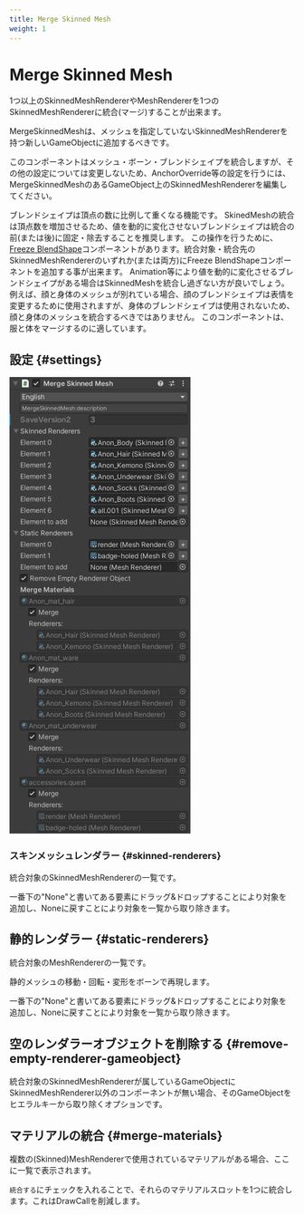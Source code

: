 ```yaml
---
title: Merge Skinned Mesh
weight: 1
---
```


# Merge Skinned Mesh

1つ以上のSkinnedMeshRendererやMeshRendererを1つのSkinnedMeshRendererに統合(マージ)することが出来ます。

MergeSkinnedMeshは、メッシュを指定していないSkinnedMeshRendererを持つ新しいGameObjectに追加するべきです。

このコンポーネントはメッシュ・ボーン・ブレンドシェイプを統合しますが、その他の設定については変更しないため、AnchorOverride等の設定を行うには、MergeSkinnedMeshのあるGameObject上のSkinnedMeshRendererを編集してください。

ブレンドシェイプは頂点の数に比例して重くなる機能です。
SkinedMeshの統合は頂点数を増加させるため、値を動的に変化させないブレンドシェイプは統合の前(または後)に固定・除去することを推奨します。
この操作を行うために、[Freeze BlendShape](../freeze-blendshape)コンポーネントがあります。統合対象・統合先のSkinnedMeshRendererのいずれか(または両方)にFreeze BlendShapeコンポーネントを追加する事が出来ます。
Animation等により値を動的に変化させるブレンドシェイプがある場合はSkinnedMeshを統合し過ぎない方が良いでしょう。
例えば、顔と身体のメッシュが別れている場合、顔のブレンドシェイプは表情を変更するために使用されますが、身体のブレンドシェイプは使用されないため、顔と身体のメッシュを統合するべきではありません。
このコンポーネントは、服と体をマージするのに適しています。

## 設定 {#settings}

![component.png](component.png)

### スキンメッシュレンダラー {#skinned-renderers}

統合対象のSkinnedMeshRendererの一覧です。

一番下の"None"と書いてある要素にドラッグ&ドロップすることにより対象を追加し、Noneに戻すことにより対象を一覧から取り除きます。

## 静的レンダラー {#static-renderers}

統合対象のMeshRendererの一覧です。

静的メッシュの移動・回転・変形をボーンで再現します。

一番下の"None"と書いてある要素にドラッグ&ドロップすることにより対象を追加し、Noneに戻すことにより対象を一覧から取り除きます。

## 空のレンダラーオブジェクトを削除する {#remove-empty-renderer-gameobject}

統合対象のSkinnedMeshRendererが属しているGameObjectにSkinnedMeshRenderer以外のコンポーネントが無い場合、そのGameObjectをヒエラルキーから取り除くオプションです。

## マテリアルの統合 {#merge-materials}

複数の(Skinned)MeshRendererで使用されているマテリアルがある場合、ここに一覧で表示されます。

`統合する`にチェックを入れることで、それらのマテリアルスロットを1つに統合します。これはDrawCallを削減します。
